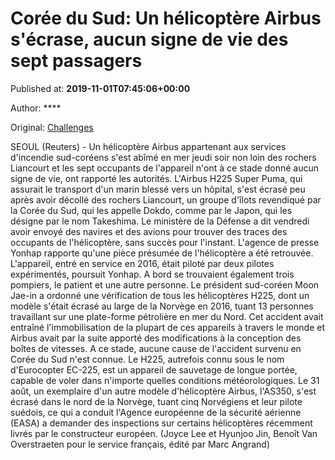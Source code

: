 
# Corée du Sud: Un hélicoptère Airbus s'écrase, aucun signe de vie des sept passagers

Published at: **2019-11-01T07:45:06+00:00**

Author: ****

Original: [Challenges](https://www.challenges.fr/top-news/coree-du-sud-un-helicoptere-airbus-s-ecrase-aucun-signe-de-vie-des-sept-passagers_682683)

SEOUL (Reuters) - Un hélicoptère Airbus appartenant aux services d'incendie sud-coréens s'est abîmé en mer jeudi soir non loin des rochers Liancourt et les sept occupants de l'appareil n'ont à ce stade donné aucun signe de vie, ont rapporté les autorités.
L'Airbus H225 Super Puma, qui assurait le transport d'un marin blessé vers un hôpital, s'est écrasé peu après avoir décollé des rochers Liancourt, un groupe d'îlots revendiqué par la Corée du Sud, qui les appelle Dokdo, comme par le Japon, qui les désigne par le nom Takeshima.
Le ministère de la Défense a dit vendredi avoir envoyé des navires et des avions pour trouver des traces des occupants de l'hélicoptère, sans succès pour l'instant.
L'agence de presse Yonhap rapporte qu'une pièce présumée de l'hélicoptère a été retrouvée.
L'appareil, entré en service en 2016, était piloté par deux pilotes expérimentés, poursuit Yonhap. A bord se trouvaient également trois pompiers, le patient et une autre personne.
Le président sud-coréen Moon Jae-in a ordonné une vérification de tous les hélicoptères H225, dont un modèle s'était écrasé au large de la Norvège en 2016, tuant 13 personnes travaillant sur une plate-forme pétrolière en mer du Nord.
Cet accident avait entraîné l'immobilisation de la plupart de ces appareils à travers le monde et Airbus avait par la suite apporté des modifications à la conception des boîtes de vitesses.
A ce stade, aucune cause de l'accident survenu en Corée du Sud n'est connue. Le H225, autrefois connu sous le nom d'Eurocopter EC-225, est un appareil de sauvetage de longue portée, capable de voler dans n'importe quelles conditions météorologiques.
Le 31 août, un exemplaire d'un autre modèle d'hélicoptère Airbus, l'AS350, s'est écrasé dans le nord de la Norvège, tuant cinq Norvégiens et leur pilote suédois, ce qui a conduit l'Agence européenne de la sécurité aérienne (EASA) a demander des inspections sur certains hélicoptères récemment livrés par le constructeur européen.
(Joyce Lee et Hyunjoo Jin, Benoît Van Overstraeten pour le service français, édité par Marc Angrand)
